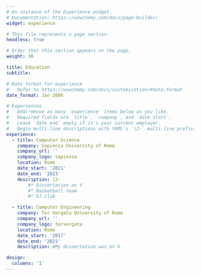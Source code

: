 ```yaml
---
# An instance of the Experience widget.
# Documentation: https://wowchemy.com/docs/page-builder/
widget: experience

# This file represents a page section.
headless: true

# Order that this section appears on the page.
weight: 30

title: Education
subtitle:

# Date format for experience
#   Refer to https://wowchemy.com/docs/customization/#date-format
date_format: Jan 2006

# Experiences.
#   Add/remove as many `experience` items below as you like.
#   Required fields are `title`, `company`, and `date_start`.
#   Leave `date_end` empty if it's your current employer.
#   Begin multi-line descriptions with YAML's `|2-` multi-line prefix.
experience:
  - title: Computer Science
    company: Sapienza University of Rome
    company_url: ''
    company_logo: sapienza
    location: Rome
    date_start: '2021'
    date_end: '2023'
    description: |2-
        #* Dissertation on Y
        #* Basketball team
        #* DJ club

  - title: Computer Engineering
    company: Tor Vergata University of Rome
    company_url: ''
    company_logo: torvergata
    location: Rome
    date_start: '2017'
    date_end: '2021'
    description: #My dissertation was on X

design:
  columns: '1'
---
```

